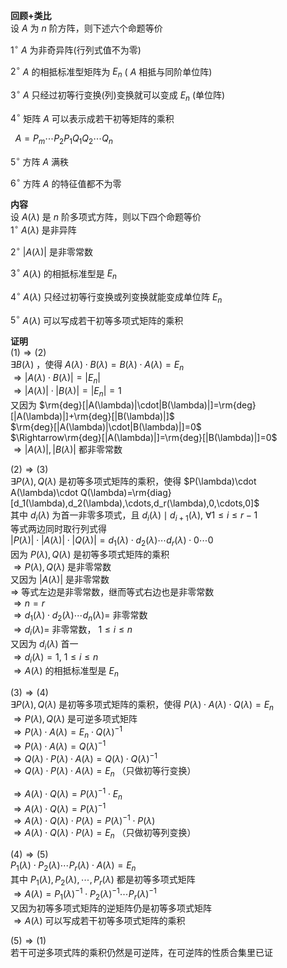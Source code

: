 **回顾+类比**  
设 $A$ 为 $n$ 阶方阵，则下述六个命题等价  
  
 $1^\circ$   $A$ 为非奇异阵(行列式值不为零)  
  
 $2^\circ$   $A$ 的相抵标准型矩阵为 $E_n$ ( $A$ 相抵与同阶单位阵)  
  
 $3^\circ$   $A$ 只经过初等行变换(列)变换就可以变成 $E_n$ (单位阵)  
  
 $4^\circ$  矩阵 $A$ 可以表示成若干初等矩阵的乘积  
  
 $\enspace A=P_m\cdots P_2P_1Q_1Q_2\cdots Q_n$  
  
 $5^\circ$  方阵 $A$ 满秩  
  
 $6^\circ$  方阵 $A$ 的特征值都不为零  
  
**内容**  
设 $A(\lambda)$ 是 $n$ 阶多项式方阵，则以下四个命题等价  
 $1^\circ$   $A(\lambda)$ 是非异阵  
  
 $2^\circ$   $|A(\lambda)|$ 是非零常数  
  
 $3^\circ$   $A(\lambda)$ 的相抵标准型是 $E_n$  
  
 $4^\circ$   $A(\lambda)$ 只经过初等行变换或列变换就能变成单位阵 $E_n$  
  
 $5^\circ$   $A(\lambda)$ 可以写成若干初等多项式矩阵的乘积  
  
**证明**  
 $(1)\Rightarrow(2)$  
 $\exists B(\lambda)$ ，使得 $A(\lambda)\cdot B(\lambda)=B(\lambda)\cdot A(\lambda)=E_n$  
 $\Rightarrow |A(\lambda)\cdot B(\lambda)|=|E_n|$  
 $\Rightarrow |A(\lambda)|\cdot |B(\lambda)|=|E_n|=1$  
又因为 $\rm{deg}[|A(\lambda)|\cdot|B(\lambda)|]=\rm{deg}[|A(\lambda)|]+\rm{deg}[|B(\lambda)|]$  
 $\rm{deg}[|A(\lambda)|\cdot|B(\lambda)|]=0$  
 $\Rightarrow\rm{deg}[|A(\lambda)|]=\rm{deg}[|B(\lambda)|]=0$  
 $\Rightarrow|A(\lambda)|,|B(\lambda)|$ 都非零常数  
  
 $(2)\Rightarrow(3)$  
 $\exists P(\lambda),Q(\lambda)$ 是初等多项式矩阵的乘积，使得 $P(\lambda)\cdot A(\lambda)\cdot Q(\lambda)=\rm{diag}[d_1(\lambda),d_2(\lambda),\cdots,d_r(\lambda),0,\cdots,0]$  
其中 $d_i(\lambda)$ 为首一非零多项式，且 $d_i(\lambda)\mid d_{i+1}(\lambda),\ \forall 1\le i\le r-1$  
等式两边同时取行列式得  
 $|P(\lambda)|\cdot |A(\lambda)|\cdot |Q(\lambda)|=d_1(\lambda)\cdot d_2(\lambda)\cdots d_r(\lambda)\cdot0\cdots0$  
因为 $P(\lambda),Q(\lambda)$ 是初等多项式矩阵的乘积  
 $\Rightarrow P(\lambda),Q(\lambda)$ 是非零常数  
又因为 $|A(\lambda)|$ 是非零常数  
 $\Rightarrow$ 等式左边是非零常数，继而等式右边也是非零常数  
 $\Rightarrow n=r$  
 $\Rightarrow d_1(\lambda)\cdot d_2(\lambda)\cdots d_n(\lambda)=$ 非零常数  
 $\Rightarrow d_i(\lambda)=$ 非零常数， $1\le i\le n$  
又因为 $d_i(\lambda)$ 首一  
 $\Rightarrow d_i(\lambda)=1,\ 1\le i\le n$  
 $\Rightarrow A(\lambda)$ 的相抵标准型是 $E_n$  
  
 $(3)\Rightarrow(4)$  
 $\exists P(\lambda),Q(\lambda)$ 是初等多项式矩阵的乘积，使得 $P(\lambda)\cdot A(\lambda)\cdot Q(\lambda)=E_n$  
 $\Rightarrow P(\lambda),Q(\lambda)$ 是可逆多项式矩阵  
 $\Rightarrow P(\lambda)\cdot A(\lambda)=E_n\cdot Q(\lambda)^{-1}$  
 $\Rightarrow P(\lambda)\cdot A(\lambda)=Q(\lambda)^{-1}$  
 $\Rightarrow Q(\lambda)\cdot P(\lambda)\cdot A(\lambda)=Q(\lambda)\cdot Q(\lambda)^{-1}$  
 $\Rightarrow Q(\lambda)\cdot P(\lambda)\cdot A(\lambda)=E_n$ （只做初等行变换）  
  
 $\Rightarrow A(\lambda)\cdot Q(\lambda)=P(\lambda)^{-1}\cdot E_n$  
 $\Rightarrow A(\lambda)\cdot Q(\lambda)=P(\lambda)^{-1}$  
 $\Rightarrow A(\lambda)\cdot Q(\lambda)\cdot P(\lambda)=P(\lambda)^{-1}\cdot P(\lambda)$  
 $\Rightarrow A(\lambda)\cdot Q(\lambda)\cdot P(\lambda)=E_n$ （只做初等列变换）  
  
 $(4)\Rightarrow(5)$  
 $P_1(\lambda)\cdot P_2(\lambda)\cdots P_r(\lambda)\cdot A(\lambda)=E_n$  
其中 $P_1(\lambda), P_2(\lambda),\cdots, P_r(\lambda)$ 都是初等多项式矩阵  
 $\Rightarrow A(\lambda)=P_1(\lambda)^{-1}\cdot P_2(\lambda)^{-1}\cdots P_r(\lambda)^{-1}$  
又因为初等多项式矩阵的逆矩阵仍是初等多项式矩阵  
 $\Rightarrow A(\lambda)$ 可以写成若干初等多项式矩阵的乘积  
  
 $(5)\Rightarrow(1)$  
若干可逆多项式阵的乘积仍然是可逆阵，在可逆阵的性质合集里已证  
